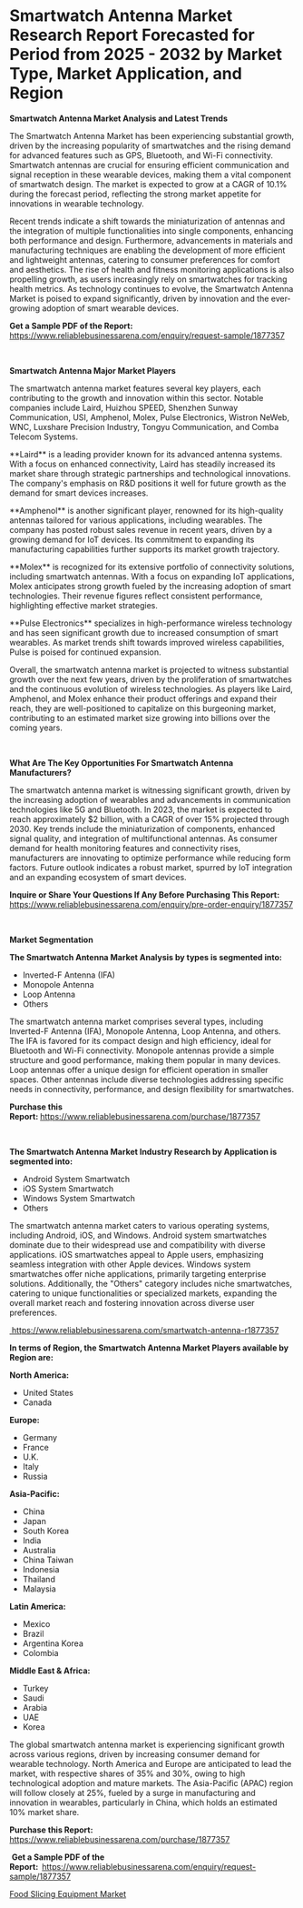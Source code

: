 <p><h1>Smartwatch Antenna Market Research Report Forecasted for Period from 2025 -  2032 by Market Type, Market Application, and Region</h1></p><p><strong>Smartwatch Antenna Market Analysis and Latest Trends</strong></p>
<p><p>The Smartwatch Antenna Market has been experiencing substantial growth, driven by the increasing popularity of smartwatches and the rising demand for advanced features such as GPS, Bluetooth, and Wi-Fi connectivity. Smartwatch antennas are crucial for ensuring efficient communication and signal reception in these wearable devices, making them a vital component of smartwatch design. The market is expected to grow at a CAGR of 10.1% during the forecast period, reflecting the strong market appetite for innovations in wearable technology.</p><p>Recent trends indicate a shift towards the miniaturization of antennas and the integration of multiple functionalities into single components, enhancing both performance and design. Furthermore, advancements in materials and manufacturing techniques are enabling the development of more efficient and lightweight antennas, catering to consumer preferences for comfort and aesthetics. The rise of health and fitness monitoring applications is also propelling growth, as users increasingly rely on smartwatches for tracking health metrics. As technology continues to evolve, the Smartwatch Antenna Market is poised to expand significantly, driven by innovation and the ever-growing adoption of smart wearable devices.</p></p>
<p><strong>Get a Sample PDF of the Report:&nbsp;</strong> <a href="https://www.reliablebusinessarena.com/enquiry/request-sample/1877357?utm_campaign=2458&utm_medium=2&utm_source=Github&utm_content=ia&utm_term=19022025&utm_id=smartwatch-antenna">https://www.reliablebusinessarena.com/enquiry/request-sample/1877357</a></p>
<p>&nbsp;</p>
<p><strong>Smartwatch Antenna Major Market Players</strong></p>
<p><p>The smartwatch antenna market features several key players, each contributing to the growth and innovation within this sector. Notable companies include Laird, Huizhou SPEED, Shenzhen Sunway Communication, USI, Amphenol, Molex, Pulse Electronics, Wistron NeWeb, WNC, Luxshare Precision Industry, Tongyu Communication, and Comba Telecom Systems.</p><p>**Laird** is a leading provider known for its advanced antenna systems. With a focus on enhanced connectivity, Laird has steadily increased its market share through strategic partnerships and technological innovations. The company's emphasis on R&D positions it well for future growth as the demand for smart devices increases.</p><p>**Amphenol** is another significant player, renowned for its high-quality antennas tailored for various applications, including wearables. The company has posted robust sales revenue in recent years, driven by a growing demand for IoT devices. Its commitment to expanding its manufacturing capabilities further supports its market growth trajectory.</p><p>**Molex** is recognized for its extensive portfolio of connectivity solutions, including smartwatch antennas. With a focus on expanding IoT applications, Molex anticipates strong growth fueled by the increasing adoption of smart technologies. Their revenue figures reflect consistent performance, highlighting effective market strategies.</p><p>**Pulse Electronics** specializes in high-performance wireless technology and has seen significant growth due to increased consumption of smart wearables. As market trends shift towards improved wireless capabilities, Pulse is poised for continued expansion.</p><p>Overall, the smartwatch antenna market is projected to witness substantial growth over the next few years, driven by the proliferation of smartwatches and the continuous evolution of wireless technologies. As players like Laird, Amphenol, and Molex enhance their product offerings and expand their reach, they are well-positioned to capitalize on this burgeoning market, contributing to an estimated market size growing into billions over the coming years.</p></p>
<p>&nbsp;</p>
<p><strong>What Are The Key Opportunities For Smartwatch Antenna Manufacturers?</strong></p>
<p><p>The smartwatch antenna market is witnessing significant growth, driven by the increasing adoption of wearables and advancements in communication technologies like 5G and Bluetooth. In 2023, the market is expected to reach approximately $2 billion, with a CAGR of over 15% projected through 2030. Key trends include the miniaturization of components, enhanced signal quality, and integration of multifunctional antennas. As consumer demand for health monitoring features and connectivity rises, manufacturers are innovating to optimize performance while reducing form factors. Future outlook indicates a robust market, spurred by IoT integration and an expanding ecosystem of smart devices.</p></p>
<p><strong>Inquire or Share Your Questions If Any Before Purchasing This Report:</strong> <a href="https://www.reliablebusinessarena.com/enquiry/pre-order-enquiry/1877357?utm_campaign=2458&utm_medium=2&utm_source=Github&utm_content=ia&utm_term=19022025&utm_id=smartwatch-antenna">https://www.reliablebusinessarena.com/enquiry/pre-order-enquiry/1877357</a></p>
<p>&nbsp;</p>
<p><strong>Market Segmentation</strong></p>
<p><strong>The Smartwatch Antenna Market Analysis by types is segmented into:</strong></p>
<p><ul><li>Inverted-F Antenna (IFA)</li><li>Monopole Antenna</li><li>Loop Antenna</li><li>Others</li></ul></p>
<p><p>The smartwatch antenna market comprises several types, including Inverted-F Antenna (IFA), Monopole Antenna, Loop Antenna, and others. The IFA is favored for its compact design and high efficiency, ideal for Bluetooth and Wi-Fi connectivity. Monopole antennas provide a simple structure and good performance, making them popular in many devices. Loop antennas offer a unique design for efficient operation in smaller spaces. Other antennas include diverse technologies addressing specific needs in connectivity, performance, and design flexibility for smartwatches.</p></p>
<p><strong>Purchase this Report:&nbsp;</strong><a href="https://www.reliablebusinessarena.com/purchase/1877357?utm_campaign=2458&utm_medium=2&utm_source=Github&utm_content=ia&utm_term=19022025&utm_id=smartwatch-antenna">https://www.reliablebusinessarena.com/purchase/1877357</a></p>
<p>&nbsp;</p>
<p><strong>The Smartwatch Antenna Market Industry Research by Application is segmented into:</strong></p>
<p><ul><li>Android System Smartwatch</li><li>iOS System Smartwatch</li><li>Windows System Smartwatch</li><li>Others</li></ul></p>
<p><p>The smartwatch antenna market caters to various operating systems, including Android, iOS, and Windows. Android system smartwatches dominate due to their widespread use and compatibility with diverse applications. iOS smartwatches appeal to Apple users, emphasizing seamless integration with other Apple devices. Windows system smartwatches offer niche applications, primarily targeting enterprise solutions. Additionally, the "Others" category includes niche smartwatches, catering to unique functionalities or specialized markets, expanding the overall market reach and fostering innovation across diverse user preferences.</p></p>
<p><a href="https://www.reliablebusinessarena.com/smartwatch-antenna-r1877357?utm_campaign=2458&utm_medium=2&utm_source=Github&utm_content=ia&utm_term=19022025&utm_id=smartwatch-antenna">&nbsp;https://www.reliablebusinessarena.com/smartwatch-antenna-r1877357</a></p>
<p><strong>In terms of Region, the Smartwatch Antenna Market Players available by Region are:</strong></p>
<p>
    <p> <strong> North America: </strong>
        <ul>
            <li>United States</li>
            <li>Canada</li>
        </ul>
        </p> 
    <p> <strong> Europe: </strong>
        <ul>
            <li>Germany</li>
            <li>France</li>
            <li>U.K.</li>
            <li>Italy</li>
            <li>Russia</li>
        </ul>
        </p> 
    <p> <strong> Asia-Pacific: </strong>
        <ul>
            <li>China</li>
            <li>Japan</li>
            <li>South Korea</li>
            <li>India</li>
            <li>Australia</li>
            <li>China Taiwan</li>
            <li>Indonesia</li>
            <li>Thailand</li>
            <li>Malaysia</li>
        </ul>
        </p> 
    <p> <strong> Latin America: </strong>
        <ul>
            <li>Mexico</li>
            <li>Brazil</li>
            <li>Argentina Korea</li>
            <li>Colombia</li>
        </ul>
        </p> 
    <p> <strong> Middle East & Africa: </strong>
        <ul>
            <li>Turkey</li>
            <li>Saudi</li>
            <li>Arabia</li>
            <li>UAE</li>
            <li>Korea</li>
        </ul>
    </p>
    </p>
<p><p>The global smartwatch antenna market is experiencing significant growth across various regions, driven by increasing consumer demand for wearable technology. North America and Europe are anticipated to lead the market, with respective shares of 35% and 30%, owing to high technological adoption and mature markets. The Asia-Pacific (APAC) region will follow closely at 25%, fueled by a surge in manufacturing and innovation in wearables, particularly in China, which holds an estimated 10% market share.</p></p>
<p><strong>Purchase this Report: </strong><a href="https://www.reliablebusinessarena.com/purchase/1877357?utm_campaign=2458&utm_medium=2&utm_source=Github&utm_content=ia&utm_term=19022025&utm_id=smartwatch-antenna">https://www.reliablebusinessarena.com/purchase/1877357</a></p>
<p>&nbsp;<strong>Get a Sample PDF of the Report:&nbsp;&nbsp;</strong><a href="https://www.reliablebusinessarena.com/enquiry/request-sample/1877357?utm_campaign=2458&utm_medium=2&utm_source=Github&utm_content=ia&utm_term=19022025&utm_id=smartwatch-antenna">https://www.reliablebusinessarena.com/enquiry/request-sample/1877357</a></p>
<p><strong></strong></p>
<p><p><a href="https://github.com/nabadeneme/Market-Research-Report-List-1/blob/main/food-slicing-equipment-market.md?utm_campaign=2458&utm_medium=2&utm_source=Github&utm_content=ia&utm_term=19022025&utm_id=smartwatch-antenna">Food Slicing Equipment Market</a></p></p>